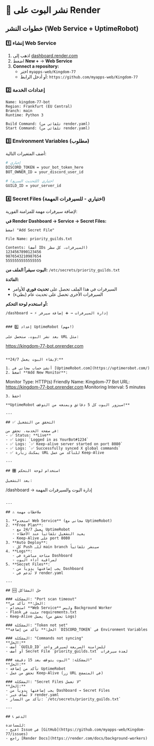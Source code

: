 # 🚀 نشر البوت على Render

## خطوات النشر (Web Service + UptimeRobot)

### 1️⃣ إنشاء Web Service

1. اذهب إلى [dashboard.render.com](https://dashboard.render.com/)
2. اضغط **New +** → **Web Service**
3. **Connect a repository:**
   - اختر `myapps-web/Kingdom-77`
   - أو أدخل الرابط: `https://github.com/myapps-web/Kingdom-77`

### 2️⃣ إعدادات الخدمة

```
Name: kingdom-77-bot
Region: Frankfurt (EU Central)
Branch: main
Runtime: Python 3

Build Command: (تلقائي من render.yaml)
Start Command: (تلقائي من render.yaml)
```

### 3️⃣ Environment Variables (مطلوب)

أضف المتغيرات التالية:

```bash
# إجباري
DISCORD_TOKEN = your_bot_token_here
BOT_OWNER_ID = your_discord_user_id

# اختياري (للتحديث السريع)
GUILD_ID = your_server_id
```

### 4️⃣ Secret Files (اختياري - للسيرفرات المهمة)

لإضافة سيرفرات مهمة للمزامنة الفورية:

**في Render Dashboard → Service → Secret Files:**

```
اضغط "Add Secret File"

File Name: priority_guilds.txt

Contents: (أضف IDs السيرفرات، كل سطر)
1234567890123456
9876543210987654
5555555555555555
```

**البوت سيقرأ الملف من:** `/etc/secrets/priority_guilds.txt`

**الفائدة:** 
- السيرفرات في هذا الملف تحصل على **تحديث فوري** للأوامر
- السيرفرات الأخرى تحصل على تحديث عام (بطيء)

**أو استخدم لوحة التحكم:**
```
/dashboard → ⚡ إدارة السيرفرات → ➕ إضافة سيرفر
```
```

### 5️⃣ إعداد UptimeRobot (مهم!)

بعد نشر البوت، ستحصل على URL مثل:
```
https://kingdom-77-bot.onrender.com
```

**لإبقاء البوت يعمل 24/7:**

1. أنشئ حساب مجاني في [UptimeRobot.com](https://uptimerobot.com/)
2. اضغط **Add New Monitor**:
   ```
   Monitor Type: HTTP(s)
   Friendly Name: Kingdom-77 Bot
   URL: https://kingdom-77-bot.onrender.com
   Monitoring Interval: 5 minutes
   ```
3. احفظ

**UptimeRobot سيزور البوت كل 5 دقائق ويمنعه من التوقف!**

---

## ✅ التحقق من التشغيل

في صفحة الخدمة، تحقق من:
- ✅ Status: **Live**
- ✅ Logs: `Logged in as YourBot#1234`
- ✅ Logs: `✅ Keep-alive server started on port 8080`
- ✅ Logs: `✅ Successfully synced X global commands`
- ✅ يمكنك زيارة URL للتأكد من عمل Keep-Alive

---

## 🎛️ استخدام لوحة التحكم

بعد التشغيل:
```
/dashboard → إدارة البوت والسيرفرات المهمة
```

---

## ⚠️ ملاحظات مهمة

1. **استخدم Web Service** (مجاني مع UptimeRobot)
2. **Free Plan**: 
   - يعمل 24/7 مع UptimeRobot
   - يعيد التشغيل تلقائياً عند الأخطاء
   - Keep-Alive على port 8080
3. **Auto Deploy**: 
   - كل Push للـ main branch سينشر تلقائياً
4. **Logs**: 
   - متاحة مباشرة في Dashboard
   - لمراقبة أداء البوت
5. **Secret Files**:
   - يجب إضافتها يدوياً من Dashboard
   - لا تُدعم في render.yaml

---

## 🆘 حل المشاكل

### المشكلة: "Port scan timeout"
**الحل:** تأكد من:
- استخدام **Web Service** وليس Background Worker
- Flask مثبت في requirements.txt
- Keep-Alive يعمل (تحقق من Logs)

### المشكلة: "Token not set"
**الحل:** تأكد من إضافة `DISCORD_TOKEN` في Environment Variables

### المشكلة: "Commands not syncing"
**الحل:** 
- أضف `GUILD_ID` للمزامنة السريعة لسيرفر واحد
- أو أضف Secret File `priority_guilds.txt` لعدة سيرفرات

### المشكلة: "البوت يتوقف بعد 15 دقيقة"
**الحل:** 
- تأكد من إضافة UptimeRobot
- تحقق من عمل Keep-Alive (زر URL في المتصفح)

### المشكلة: "Secret Files لا تعمل"
**الحل:**
- يجب إضافتها يدوياً من Dashboard → Secret Files
- لا تُضاف عبر render.yaml
- تأكد من المسار: `/etc/secrets/priority_guilds.txt`

---

## 📞 الدعم

للمساعدة:
- افتح Issue في [GitHub](https://github.com/myapps-web/Kingdom-77/issues)
- راجع [Render Docs](https://render.com/docs/background-workers)
